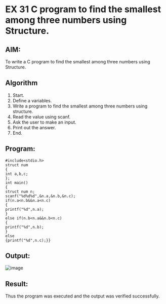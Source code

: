 # EX 31 C program to find the smallest among three numbers using Structure.

## AIM:
To write a C program to find the smallest among three numbers using Structure.

## Algorithm
1. Start.
2. Define a variables.
3. Write a program to find the smallest among three numbers using structure.
4. Read the value using scanf.
5. Ask the user to make an input.
6. Print out the answer.
7. End.
      

## Program:
```
#include<stdio.h> 
struct num
{
int a,b,c;
};
int main()
{
struct num n; 
scanf("%d%d%d",&n.a,&n.b,&n.c); 
if(n.a<n.b&&n.a<n.c)
{
printf("%d",n.a);
}
else if(n.b<n.a&&n.b<n.c)
{
printf("%d",n.b);
}
else
{printf("%d",n.c);}}

```

## Output:
![image](https://github.com/user-attachments/assets/fc74236f-4017-492e-9b47-93b432f8d857)



## Result:
Thus the program was executed and the output was verified successfully.
